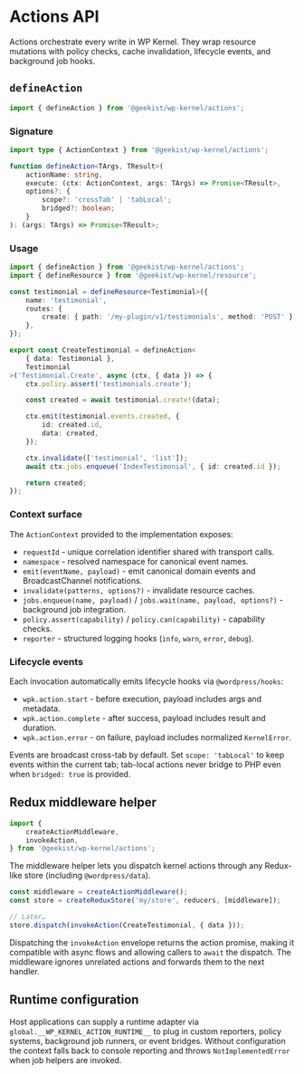 # Actions API

Actions orchestrate every write in WP Kernel. They wrap resource mutations with
policy checks, cache invalidation, lifecycle events, and background job hooks.

## `defineAction`

```ts
import { defineAction } from '@geekist/wp-kernel/actions';
```

### Signature

```ts
import type { ActionContext } from '@geekist/wp-kernel/actions';

function defineAction<TArgs, TResult>(
	actionName: string,
	execute: (ctx: ActionContext, args: TArgs) => Promise<TResult>,
	options?: {
		scope?: 'crossTab' | 'tabLocal';
		bridged?: boolean;
	}
): (args: TArgs) => Promise<TResult>;
```

### Usage

```ts
import { defineAction } from '@geekist/wp-kernel/actions';
import { defineResource } from '@geekist/wp-kernel/resource';

const testimonial = defineResource<Testimonial>({
	name: 'testimonial',
	routes: {
		create: { path: '/my-plugin/v1/testimonials', method: 'POST' },
	},
});

export const CreateTestimonial = defineAction<
	{ data: Testimonial },
	Testimonial
>('Testimonial.Create', async (ctx, { data }) => {
	ctx.policy.assert('testimonials.create');

	const created = await testimonial.create!(data);

	ctx.emit(testimonial.events.created, {
		id: created.id,
		data: created,
	});

	ctx.invalidate(['testimonial', 'list']);
	await ctx.jobs.enqueue('IndexTestimonial', { id: created.id });

	return created;
});
```

### Context surface

The `ActionContext` provided to the implementation exposes:

- `requestId` - unique correlation identifier shared with transport calls.
- `namespace` - resolved namespace for canonical event names.
- `emit(eventName, payload)` - emit canonical domain events and BroadcastChannel
  notifications.
- `invalidate(patterns, options?)` - invalidate resource caches.
- `jobs.enqueue(name, payload)` / `jobs.wait(name, payload, options?)` -
  background job integration.
- `policy.assert(capability)` / `policy.can(capability)` - capability checks.
- `reporter` - structured logging hooks (`info`, `warn`, `error`, `debug`).

### Lifecycle events

Each invocation automatically emits lifecycle hooks via `@wordpress/hooks`:

- `wpk.action.start` - before execution, payload includes args and metadata.
- `wpk.action.complete` - after success, payload includes result and duration.
- `wpk.action.error` - on failure, payload includes normalized `KernelError`.

Events are broadcast cross-tab by default. Set `scope: 'tabLocal'` to keep events
within the current tab; tab-local actions never bridge to PHP even when
`bridged: true` is provided.

## Redux middleware helper

```ts
import {
	createActionMiddleware,
	invokeAction,
} from '@geekist/wp-kernel/actions';
```

The middleware helper lets you dispatch kernel actions through any Redux-like
store (including `@wordpress/data`).

```ts
const middleware = createActionMiddleware();
const store = createReduxStore('my/store', reducers, [middleware]);

// Later…
store.dispatch(invokeAction(CreateTestimonial, { data }));
```

Dispatching the `invokeAction` envelope returns the action promise, making it
compatible with async flows and allowing callers to `await` the dispatch. The
middleware ignores unrelated actions and forwards them to the next handler.

## Runtime configuration

Host applications can supply a runtime adapter via
`global.__WP_KERNEL_ACTION_RUNTIME__` to plug in custom reporters, policy
systems, background job runners, or event bridges. Without configuration the
context falls back to console reporting and throws `NotImplementedError` when
job helpers are invoked.
